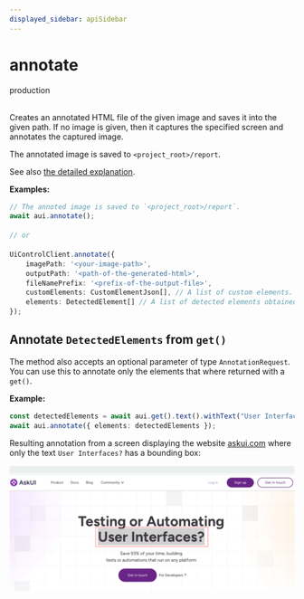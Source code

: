 ```yaml
---
displayed_sidebar: apiSidebar
---
```

# annotate
<span class="theme-doc-version-badge badge badge--success">production</span><br/><br/>


Creates an annotated HTML file of the given image and saves it into the given path. If no image is given, then it captures the specified screen and annotates the captured image.

The annotated image is saved to `<project_root>/report`.

See also [the detailed explanation](../../general/03-Element%20Selection/annotations-and-screenshots.md#static-annotation).

**Examples:**
```typescript 
// The annoted image is saved to `<project_root>/report`.
await aui.annotate();

// or

UiControlClient.annotate({
    imagePath: '<your-image-path>',
    outputPath: '<path-of-the-generated-html>',
    fileNamePrefix: '<prefix-of-the-output-file>',
    customElements: CustomElementJson[], // A list of custom elements. The AI model will use them to detect elements similar to them.
    elements: DetectedElement[] // A list of detected elements obtained with get()
});
```

## Annotate `DetectedElements` from `get()`
The method also accepts an optional parameter of type `AnnotationRequest`. You can use this to annotate only the elements that where returned with a `get()`.

**Example:**
```typescript
const detectedElements = await aui.get().text().withText("User Interfaces?").exec();
await aui.annotate({ elements: detectedElements });
```

Resulting annotation from a screen displaying the website [askui.com](https://www.askui.com/) where only the text `User Interfaces?` has a bounding box:

![Screenshot of askui.com website with a bounding box around the detected element User Interfaces?](annotate_with_detected_elements.png)
